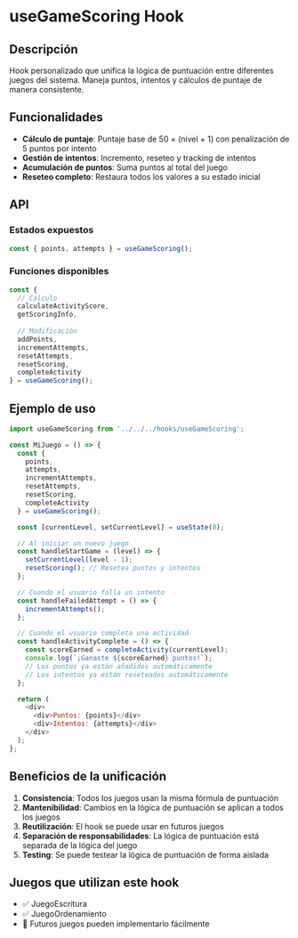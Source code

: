# useGameScoring Hook

## Descripción
Hook personalizado que unifica la lógica de puntuación entre diferentes juegos del sistema. Maneja puntos, intentos y cálculos de puntaje de manera consistente.

## Funcionalidades
- **Cálculo de puntaje**: Puntaje base de 50 × (nivel + 1) con penalización de 5 puntos por intento
- **Gestión de intentos**: Incremento, reseteo y tracking de intentos
- **Acumulación de puntos**: Suma puntos al total del juego
- **Reseteo completo**: Restaura todos los valores a su estado inicial

## API

### Estados expuestos
```javascript
const { points, attempts } = useGameScoring();
```

### Funciones disponibles
```javascript
const {
  // Cálculo
  calculateActivityScore,
  getScoringInfo,
  
  // Modificación
  addPoints,
  incrementAttempts,
  resetAttempts,
  resetScoring,
  completeActivity
} = useGameScoring();
```

## Ejemplo de uso

```javascript
import useGameScoring from '../../../hooks/useGameScoring';

const MiJuego = () => {
  const { 
    points, 
    attempts, 
    incrementAttempts, 
    resetAttempts, 
    resetScoring, 
    completeActivity 
  } = useGameScoring();

  const [currentLevel, setCurrentLevel] = useState(0);

  // Al iniciar un nuevo juego
  const handleStartGame = (level) => {
    setCurrentLevel(level - 1);
    resetScoring(); // Resetea puntos y intentos
  };

  // Cuando el usuario falla un intento
  const handleFailedAttempt = () => {
    incrementAttempts();
  };

  // Cuando el usuario completa una actividad
  const handleActivityComplete = () => {
    const scoreEarned = completeActivity(currentLevel);
    console.log(`¡Ganaste ${scoreEarned} puntos!`);
    // Los puntos ya están añadidos automáticamente
    // Los intentos ya están reseteados automáticamente
  };

  return (
    <div>
      <div>Puntos: {points}</div>
      <div>Intentos: {attempts}</div>
    </div>
  );
};
```

## Beneficios de la unificación

1. **Consistencia**: Todos los juegos usan la misma fórmula de puntuación
2. **Mantenibilidad**: Cambios en la lógica de puntuación se aplican a todos los juegos
3. **Reutilización**: El hook se puede usar en futuros juegos
4. **Separación de responsabilidades**: La lógica de puntuación está separada de la lógica del juego
5. **Testing**: Se puede testear la lógica de puntuación de forma aislada

## Juegos que utilizan este hook
- ✅ JuegoEscritura
- ✅ JuegoOrdenamiento
- 🔄 Futuros juegos pueden implementarlo fácilmente